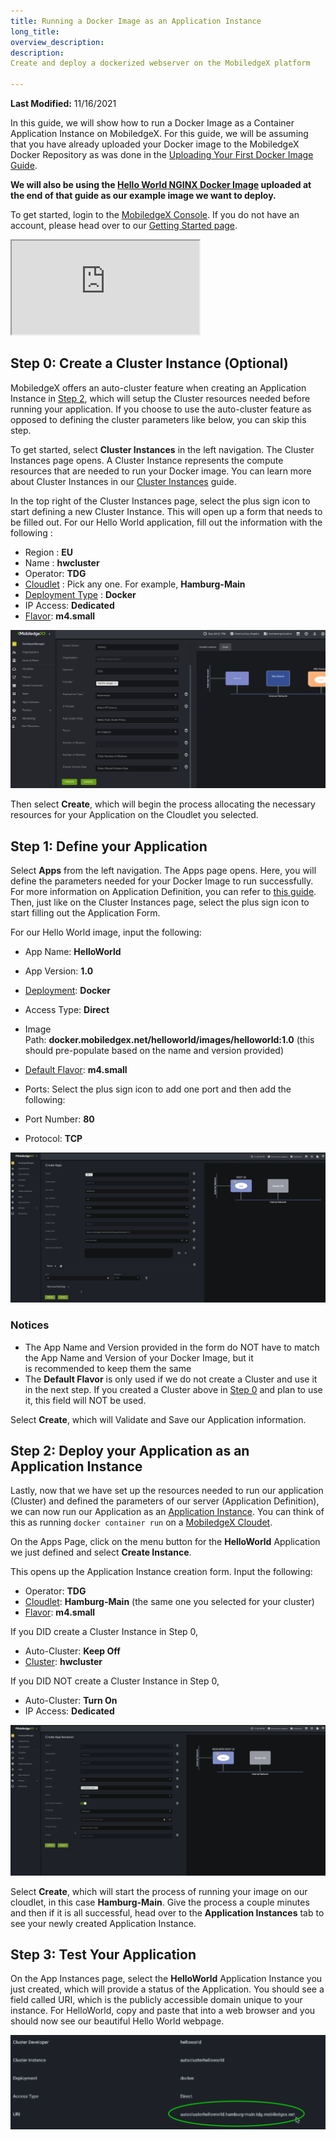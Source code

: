 ```yaml
---
title: Running a Docker Image as an Application Instance
long_title:
overview_description:
description:
Create and deploy a dockerized webserver on the MobiledgeX platform

---
```


**Last Modified:** 11/16/2021

In this guide, we will show how to run a Docker Image as a Container Application Instance on MobiledgeX. For this guide, we will be assuming that you have already uploaded your Docker image to the MobiledgeX Docker Repository as was done in the [Uploading Your First Docker Image Guide](https://dev-publish.mobiledgex.com/deployments/application-deployment-guides/hello-world/running-your-first-docker-image).

**We will also be using the [Hello World NGINX Docker Image](https://dev-publish.mobiledgex.com/deployments/application-deployment-guides/hello-world/running-your-first-docker-image#step-3-uploading-your-docker-image-to-mobiledgex) uploaded at the end of that guide as our example image we want to deploy.**

To get started, login to the [MobiledgeX Console](https://console.mobiledgex.net/). If you do not have an account, please head over to our [Getting Started page](https://dev-publish.mobiledgex.com/deployments/application-deployment-guides/hello-world/(/getting-started)).
<div class="embed-responsive embed-responsive-16by9">
<!-- Youtube and Video -->
<iframe class="embed-responsive-item" src="https://www.youtube-nocookie.com/embed/Kz-BjfnTxU8" ...>
</iframe>
</div>

## Step 0: Create a Cluster Instance (Optional)

MobiledgeX offers an auto-cluster feature when creating an Application Instance in [Step 2](https://dev-publish.mobiledgex.com/deployments/application-deployment-guides/hello-world/running-your-first-docker-image#step-2-deploy-your-application-as-an-application-instance), which will setup the Cluster resources needed before running your application. If you choose to use the auto-cluster feature as opposed to defining the cluster parameters like below, you can skip this step.

To get started, select **Cluster Instances** in the left navigation. The Cluster Instances page opens. A Cluster Instance represents the compute resources that are needed to run your Docker image. You can learn more about Cluster Instances in our [Cluster Instances](https://dev-publish.mobiledgex.com/deployments/deployment-workflow/clusters) guide.

In the top right of the Cluster Instances page, select the plus sign icon to start defining a new Cluster Instance. This will open up a form that needs to be filled out. For our Hello World application, fill out the information with the following :

- Region : **EU**
- Name : **hwcluster**
- Operator: **TDG**
- [Cloudlet](https://dev-publish.mobiledgex.com/deployments/deployment-workflow/cloudlets) : Pick any one. For example, **Hamburg-Main**
- [Deployment Type](https://dev-publish.mobiledgex.com/deployments/deployment-workflow/supported-apps-types) : **Docker**
- IP Access: **Dedicated**
- [Flavor](https://dev-publish.mobiledgex.com/deployments/deployment-workflow/flavors): **m4.small**

![](/developer/assets/developer-ui-guide/create-cluster.png "")

Then select **Create**, which will begin the process allocating the necessary resources for your Application on the Cloudlet you selected.

## Step 1: Define your Application

Select **Apps** from the left navigation. The Apps page opens. Here, you will define the parameters needed for your Docker Image to run successfully. For more information on Application Definition, you can refer to [this guide](https://dev-publish.mobiledgex.com/deployments/deployment-workflow/app-definition). Then, just like on the Cluster Instances page, select the plus sign icon to start filling out the Application Form.

For our Hello World image, input the following:

- App Name: **HelloWorld**
- App Version: **1.0**
- [Deployment](https://dev-publish.mobiledgex.com/deployments/deployment-workflow/supported-apps-types): **Docker**
- Access Type: **Direct**
- Image Path: **docker.mobiledgex.net/helloworld/images/helloworld:1.0** (this should pre-populate based on the name and version provided)
- [Default Flavor](https://dev-publish.mobiledgex.com/deployments/deployment-workflow/flavors): **m4.small**
- Ports: Select the plus sign icon to add one port and then add the following:

- Port Number: **80**
- Protocol: **TCP**

</li>

![](/developer/assets/create_app.png "")

### Notices

- The App Name and Version provided in the form do NOT have to match the App Name and Version of your Docker Image, but it is recommended to keep them the same
- The **Default Flavor** is only used if we do not create a Cluster and use it in the next step. If you created a Cluster above in [Step 0](https://dev-publish.mobiledgex.com/deployments/application-deployment-guides/hello-world/running-your-first-docker-image#step-0-create-a-cluster-instance-optional) and plan to use it, this field will NOT be used.

Select **Create**, which will Validate and Save our Application information.

## Step 2: Deploy your Application as an Application Instance

Lastly, now that we have set up the resources needed to run our application (Cluster) and defined the parameters of our server (Application Definition), we can now run our Application as an [Application Instance](https://dev-publish.mobiledgex.com/deployments/deployment-workflow/app-instances). You can think of this as running `docker container run` on a [MobiledgeX Cloudet](https://dev-publish.mobiledgex.com/deployments/deployment-workflow/cloudlets).

On the Apps Page, click on the menu button for the **HelloWorld** Application we just defined and select **Create Instance**.

This opens up the Application Instance creation form. Input the following:

- Operator: **TDG**
- [Cloudlet](https://dev-publish.mobiledgex.com/deployments/deployment-workflow/cloudlets): **Hamburg-Main** (the same one you selected for your cluster)
- [Flavor](https://dev-publish.mobiledgex.com/deployments/deployment-workflow/flavors): **m4.small**

If you DID create a Cluster Instance in Step 0,

- Auto-Cluster: **Keep Off**
- [Cluster](https://dev-publish.mobiledgex.com/deployments/deployment-workflow/clusters): **hwcluster**

If you DID NOT create a Cluster Instance in Step 0,

- Auto-Cluster: **Turn On**
- IP Access: **Dedicated**

![](/developer/assets/create_app_inst.png "")

Select **Create**, which will start the process of running your image on our cloudlet, in this case **Hamburg-Main**. Give the process a couple minutes and then if it is all successful, head over to the **Application Instances** tab to see your newly created Application Instance.

## Step 3: Test Your Application

On the App Instances page, select the **HelloWorld** Application Instance you just created, which will provide a status of the Application. You should see a field called URI, which is the publicly accessible domain unique to your instance. For HelloWorld, copy and paste that into a web browser and you should now see our beautiful Hello World webpage.

![](/developer/assets/exampleinstance.png "")

